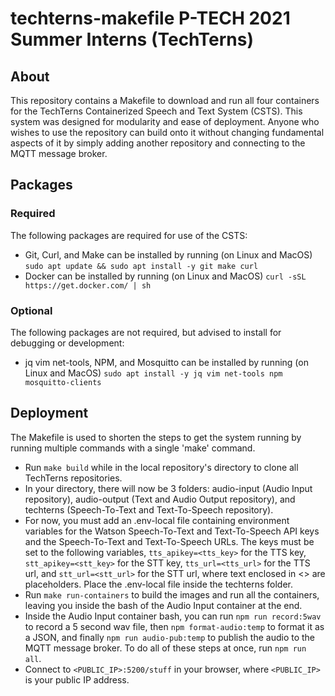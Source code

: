 # techterns-makefile P-TECH 2021 Summer Interns (TechTerns)

## About
This repository contains a Makefile to download and run all four containers for the TechTerns Containerized Speech and Text System (CSTS). This system was designed for modularity and ease of deployment. Anyone who wishes to use the repository can build onto it without changing fundamental aspects of it by simply adding another repository and connecting to the MQTT message broker.

## Packages

### Required
The following packages are required for use of the CSTS:
- Git, Curl, and Make can be installed by running (on Linux and MacOS) ```sudo apt update && sudo apt install -y git make curl```
- Docker can be installed by running (on Linux and MacOS) ```curl -sSL https://get.docker.com/ | sh```

### Optional
The following packages are not required, but advised to install for debugging or development: 
- jq vim net-tools, NPM, and Mosquitto can be installed  by running (on Linux and MacOS) ```sudo apt install -y jq vim net-tools npm mosquitto-clients```

## Deployment
The Makefile is used to shorten the steps to get the system running by running multiple commands with a single 'make' command.
- Run ```make build``` while in the local repository's directory to clone all TechTerns repositories. 
- In your directory, there will now be 3 folders: audio-input (Audio Input repository), audio-output (Text and Audio Output repository), and techterns (Speech-To-Text and Text-To-Speech repository).
- For now, you must add an .env-local file containing environment variables for the Watson Speech-To-Text and Text-To-Speech API keys and the Speech-To-Text and Text-To-Speech URLs. The keys must be set to the following variables, ```tts_apikey=<tts_key>``` for the TTS key, ```stt_apikey=<stt_key>``` for the STT key, ```tts_url=<tts_url>``` for the TTS url, and ```stt_url=<stt_url>``` for the STT url, where text enclosed in <> are placeholders. Place the .env-local file inside the techterns folder. 
- Run ```make run-containers``` to build the images and run all the containers, leaving you inside the bash of the Audio Input container at the end. 
- Inside the Audio Input container bash, you can run ```npm run record:5wav``` to record a 5 second wav file, then ```npm format-audio:temp``` to format it as a JSON, and finally ```npm run audio-pub:temp``` to publish the audio to the MQTT message broker. To do all of these steps at once, run ```npm run all```.
- Connect to ```<PUBLIC_IP>:5200/stuff``` in your browser, where ```<PUBLIC_IP>``` is your public IP address.

